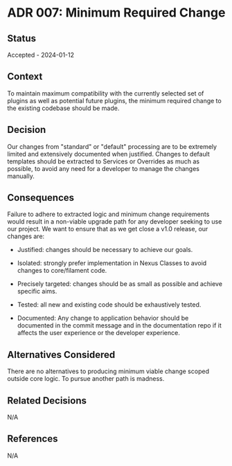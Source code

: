 # ADR 007: Minimum Required Change

## Status

Accepted - 2024-01-12

## Context

To maintain maximum compatibility with the currently selected set of plugins
as well as potential future plugins, the minimum required change to the
existing codebase should be made.

## Decision

Our changes from "standard" or "default" processing are to be extremely limited
and extensively documented when justified. Changes to default templates should
be extracted to Services or Overrides as much as possible, to avoid any need
for a developer to manage the changes manually.

## Consequences

Failure to adhere to extracted logic and minimum change requirements would result
in a non-viable upgrade path for any developer seeking to use our project. We want
to ensure that as we get close a v1.0 release, our changes are: 

* Justified: changes should be necessary to achieve our goals.

* Isolated: strongly prefer implementation in Nexus Classes to avoid changes to
  core/filament code.

* Precisely targeted: changes should be as small as possible and achieve specific aims.

* Tested: all new and existing code should be exhaustively tested.

* Documented: Any change to application behavior should be documented in the
  commit message and in the documentation repo if it affects the user experience
  or the developer experience.

## Alternatives Considered

There are no alternatives to producing minimum viable change scoped outside
core logic. To pursue another path is madness. 

## Related Decisions

N/A

## References

N/A
